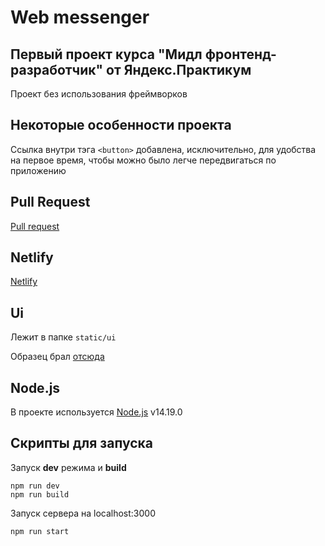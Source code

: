 # Web messenger
## Первый проект курса "Мидл фронтенд-разработчик" от Яндекс.Практикум

Проект без использования фреймворков

## Некоторые особенности проекта

Ссылка внутри тэга `<button>` добавлена, исключительно, для удобства на первое время, чтобы можно было легче передвигаться по приложению

## Pull Request

[Pull request](https://github.com/nikitaomelyuhin/middle.messenger.praktikum.yandex/pull/1)

## Netlify

[Netlify](https://6208cd47c1c1630be623e266--heuristic-kalam-85f874.netlify.app/)

## Ui

Лежит в папке `static/ui`

Образец брал [отсюда](https://www.figma.com/file/24EUnEHGEDNLdOcxg7ULwV/Chat?node-id=0%3A1)

## Node.js

В проекте используется [Node.js](https://nodejs.org/) v14.19.0

## Скрипты для запуска
Запуск __dev__ режима и __build__
```
npm run dev
npm run build
```
Запуск сервера на localhost:3000
```
npm run start
```